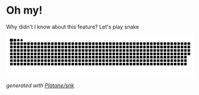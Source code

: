 # Oh my!

Why didn't I know about this feature? Let's play snake

<picture>
  <source media="(prefers-color-scheme: dark)" srcset="https://raw.githubusercontent.com/pvanassen/pvanassen/output/github-contribution-grid-snake-dark.svg">
  <source media="(prefers-color-scheme: light)" srcset="https://raw.githubusercontent.com/pvanassen/pvanassen/output/github-contribution-grid-snake.svg">
  <img alt="github contribution grid snake animation" src="https://raw.githubusercontent.com/pvanassen/pvanassen/output/github-contribution-grid-snake.svg">
</picture>

_generated with [Platane/snk](https://github.com/Platane/snk)_
